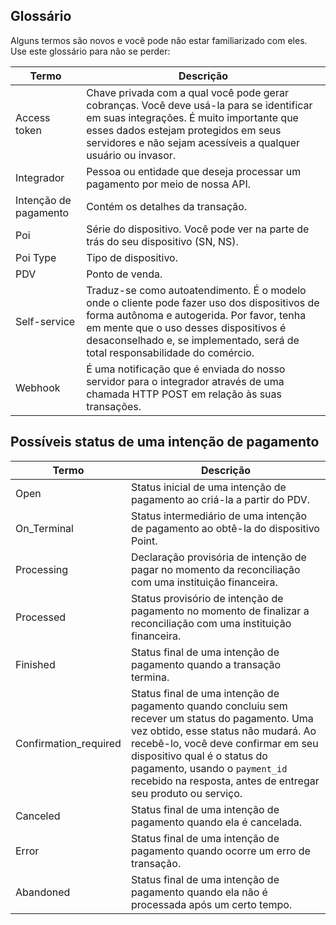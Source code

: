 ## Glossário

Alguns termos são novos e você pode não estar familiarizado com eles. Use este glossário para não se perder:

| Termo | Descrição |
| --- | --- |
| Access token | Chave privada com a qual você pode gerar cobranças. Você deve usá-la para se identificar em suas integrações. É muito importante que esses dados estejam protegidos em seus servidores e não sejam acessíveis a qualquer usuário ou invasor. |
| Integrador | Pessoa ou entidade que deseja processar um pagamento por meio de nossa API.|
| Intenção de pagamento | Contém os detalhes da transação.|
| Poi | Série do dispositivo. Você pode ver na parte de trás do seu dispositivo (SN, NS). |
| Poi Type | Tipo de dispositivo. |
| PDV | Ponto de venda.|
| Self-service | Traduz-se como autoatendimento. É o modelo onde o cliente pode fazer uso dos dispositivos de forma autônoma e autogerida. Por favor, tenha em mente que o uso desses dispositivos é desaconselhado e, se implementado, será de total responsabilidade do comércio. |
| Webhook | É uma notificação que é enviada do nosso servidor para o integrador através de uma chamada HTTP POST em relação às suas transações. |

## Possíveis status de uma intenção de pagamento

| Termo | Descrição |
| --- | --- |
| Open | Status inicial de uma intenção de pagamento ao criá-la a partir do PDV. |
| On_Terminal | Status intermediário de uma intenção de pagamento ao obtê-la do dispositivo Point. |
| Processing | Declaração provisória de intenção de pagar no momento da reconciliação com uma instituição financeira. |
| Processed | Status provisório de intenção de pagamento no momento de finalizar a reconciliação com uma instituição financeira. |
| Finished | Status final de uma intenção de pagamento quando a transação termina. |
| Confirmation_required | Status final de uma intenção de pagamento quando concluiu sem recever um status do pagamento. Uma vez obtido, esse status não mudará. Ao recebê-lo, você deve confirmar em seu dispositivo qual é o status do pagamento, usando o `payment_id` recebido na resposta, antes de entregar seu produto ou serviço. |
| Canceled | Status final de uma intenção de pagamento quando ela é cancelada. |
| Error | Status final de uma intenção de pagamento quando ocorre um erro de transação. |
| Abandoned | Status final de uma intenção de pagamento quando ela não é processada após um certo tempo. |
